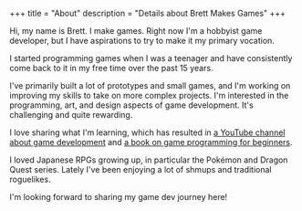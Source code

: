 +++
title = "About"
description = "Details about Brett Makes Games"
+++

Hi, my name is Brett. I make games. Right now I'm a hobbyist game developer, but I have aspirations to try to make it my primary vocation.

I started programming games when I was a teenager and have consistently come back to it in my free time over the past 15 years.

I've primarily built a lot of prototypes and small games, and I'm working on improving my skills to take on more complex projects. I'm interested in the programming, art, and design aspects of game development. It's challenging and quite rewarding.

I love sharing what I'm learning, which has resulted in [a YouTube channel about game development](https://youtube.com/@brettmakesgames) and [a book on game programming for beginners](https://book.dragonriders.community/).

I loved Japanese RPGs growing up, in particular the Pokémon and Dragon Quest series. Lately I've been enjoying a lot of shmups and traditional roguelikes.

I'm looking forward to sharing my game dev journey here!
